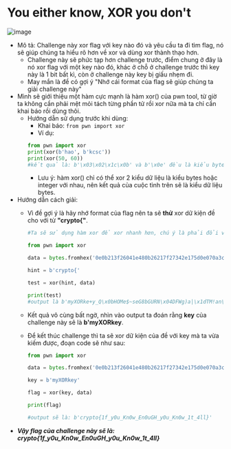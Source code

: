 # You either know, XOR you don't
![image](https://github.com/MrBanhMi/CRYPTOHACK/assets/155632468/a906057f-e919-400e-9bdf-dc88596b329c)

- Mô tả: Challenge này xor flag với key nào đó và yêu cầu ta đi tìm flag, nó sẽ giúp chúng ta hiểu rõ hơn về xor và dùng xor thành thạo hơn.
    - Challenge này sẽ phức tạp hơn challenge trước, điểm chung ở đây là nó xor flag với một key nào đó, khác ở chỗ ở challenge trước thì key này là 1 bit bất kì, còn ở challenge này key bị giấu nhẹm đi.
    -  May mắn là đề có gợi ý "Nhớ cái format của flag sẽ giúp chúng ta giải challenge này"
- Mình sẽ giới thiệu một hàm cực mạnh là hàm xor() của pwn tool, từ giờ ta không cần phải mệt mỏi tách từng phần tử rồi xor nữa mà ta chỉ cần khai báo rồi dùng thôi.
    - Hướng dẫn sử dụng trước khi dùng: 
        - Khai báo: `from pwn import xor`
        - Ví dụ: 
        ```python
        from pwn import xor
        print(xor(b'hao', b'kcsc'))
        print(xor(50, 60))
        #kết quả là: b'\x03\x02\x1c\x0b' và b'\x0e' đều là kiểu bytes
        ```
        - Lưu ý: hàm xor() chỉ có thể xor 2 kiểu dữ liệu là kiểu bytes hoặc integer với nhau, nên kết quả của cuộc tình trên sẽ là kiểu dữ liệu bytes.
- Hướng dẫn cách giải:
    - Vì đề gợi ý là hãy nhớ format của flag nên ta sẽ **thử** xor dữ kiện đề cho với từ **"crypto{"**.
        
        ```python
        #Ta sẽ sử dụng hàm xor để xor nhanh hơn, chú ý là phải đổi về kiểu bytes trước khi xor
        
        from pwn import xor

        data = bytes.fromhex('0e0b213f26041e480b26217f27342e175d0e070a3c5b103e2526217f27342e175d0e077e263451150104')

        hint = b'crypto{'

        test = xor(hint, data)
        
        print(test)
        #output là b'myXORke+y_Q\x0bHOMe$~seG8bGURN\x04DFWg)a|\x1dTM!an\x7f'
        ```
    - Kết quả vô cùng bất ngờ, nhìn vào output ta đoán rằng **key** của challenge này sẽ là **b'myXORkey**.
    - Để kết thúc challenge thì ta sẽ xor dữ kiện của đề với key mà ta vừa kiếm được, đoạn code sẽ như sau:
        ```python
        from pwn import xor

        data = bytes.fromhex('0e0b213f26041e480b26217f27342e175d0e070a3c5b103e2526217f27342e175d0e077e263451150104')

        key = b'myXORkey'

        flag = xor(key, data)

        print(flag)
        
        #output sẽ là: b'crypto{1f_y0u_Kn0w_En0uGH_y0u_Kn0w_1t_4ll}'
        
- ***Vậy flag của challenge này sẽ là: crypto{1f_y0u_Kn0w_En0uGH_y0u_Kn0w_1t_4ll}***
